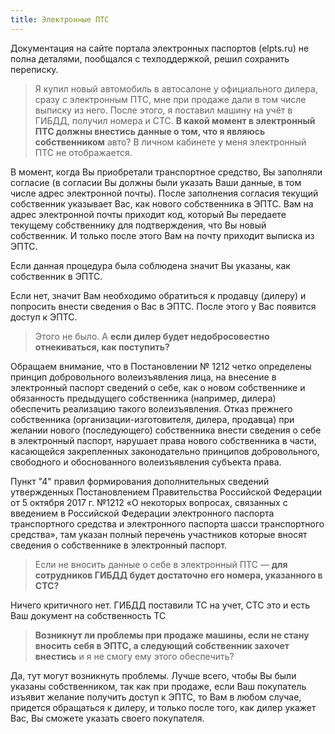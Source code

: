 ```yaml
---
title: Электронные ПТС
---
```


Документация на сайте портала электронных паспортов (elpts.ru) не полна деталями, пообщался с техподдержкой, решил сохранить переписку.

> Я купил новый автомобиль в автосалоне у официального дилера, сразу с электронным ПТС, мне при продаже дали в том числе выписку из него. После этого, я поставил машину на учёт в ГИБДД, получил номера и СТС.
> **В какой момент в электронный ПТС должны внестись данные о том, что я являюсь собственником** авто?
> В личном кабинете у меня электронный ПТС не отображается.

В момент, когда Вы приобретали транспортное средство, Вы заполняли согласие (в согласии Вы должны были указать Ваши данные, в том числе адрес электронной почты). После заполнения согласия текущий собственник указывает Вас, как нового собственника в ЭПТС. Вам на адрес электронной почты приходит код, который Вы передаете текущему собственнику для подтверждения, что Вы новый собственник. И только после этого Вам на почту приходит выписка из ЭПТС.

Если данная процедура была соблюдена значит Вы указаны, как собственник в ЭПТС.

Если нет, значит Вам необходимо обратиться к продавцу (дилеру) и попросить внести сведения о Вас в ЭПТС. После этого у Вас появится доступ к ЭПТС.

> Этого не было. А **если дилер будет недобросовестно отнекиваться, как поступить?**

Обращаем внимание, что в Постановлении № 1212 четко определены принцип добровольного волеизъявления лица, на внесение в электронный паспорт сведений о себе, как о новом собственнике и обязанность предыдущего собственника (например, дилера) обеспечить реализацию такого волеизъявления. Отказ прежнего собственника (организации-изготовителя, дилера, продавца) при желании нового (последующего) собственника внести сведения о себе в электронный паспорт, нарушает права нового собственника в части, касающейся закрепленных законодательно принципов добровольного, свободного и обоснованного волеизъявления субъекта права.

Пункт "4" правил формирования дополнительных сведений утвержденных Постановлением Правительства Российской Федерации от 5 октября 2017 г. №1212 «О некоторых вопросах, связанных с введением в Российской Федерации электронного паспорта транспортного средства и электронного паспорта шасси транспортного средства», там указан полный перечень участников которые вносят сведения о собственнике в электронный паспорт.

> Если не вносить данные о себе в электронный ПТС — **для сотрудников ГИБДД будет достаточно его номера, указанного в СТС?**

Ничего критичного нет. ГИБДД поставили ТС на учет, СТС это и есть Ваш документ на собственность ТС

> **Возникнут ли проблемы при продаже машины, если не стану вносить себя в ЭПТС, а следующий собственник захочет внестись** и я не смогу ему этого обеспечить?

Да, тут могут возникнуть проблемы. Лучше всего, чтобы Вы были указаны собственником, так как при продаже, если Ваш покупатель изъявит желание получить доступ к ЭПТС, то Вам в любом случае, придется обращаться к дилеру, и только после того, как дилер укажет Вас, Вы сможете указать своего покупателя.
